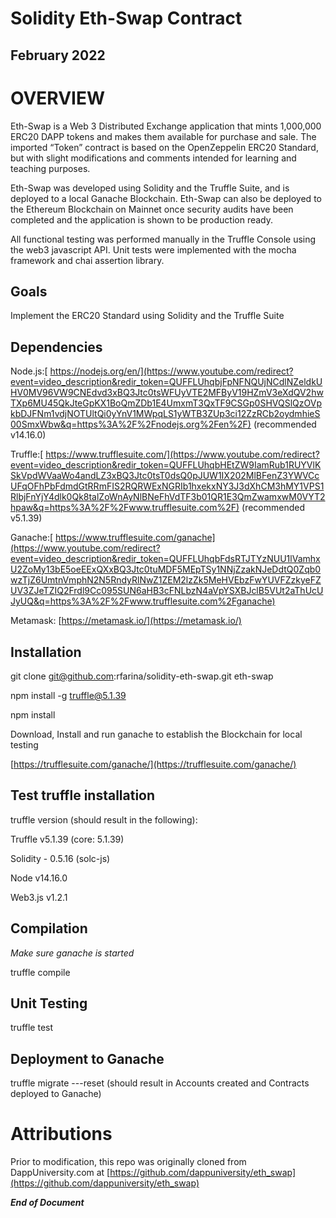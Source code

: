 # Solidity Eth-Swap Contract


## **February 2022**


# OVERVIEW

Eth-Swap is a Web 3 Distributed Exchange application that mints 1,000,000 ERC20 DAPP tokens and makes them available for purchase and sale. The imported “Token” contract is based on the OpenZeppelin ERC20 Standard, but with slight modifications and comments intended for learning and teaching purposes. 

Eth-Swap was developed using Solidity and the Truffle Suite, and is deployed to a local Ganache Blockchain. Eth-Swap can also be deployed to the Ethereum Blockchain on Mainnet once security audits have been completed and the application is shown to be production ready.

All functional testing was performed manually in the Truffle Console using the web3 javascript API.  Unit tests were implemented with the mocha framework and chai assertion library.


## **Goals**

Implement the ERC20 Standard using Solidity and the Truffle Suite


## **Dependencies**

Node.js:[ https://nodejs.org/en/](https://www.youtube.com/redirect?event=video_description&redir_token=QUFFLUhqbjFpNFNQUjNCdlNZeldkUHV0MV96VW9CNEdvd3xBQ3Jtc0tsWFUyVTE2MFByV19HZmV3eXdQV2hwTXp6MU45QkJteGpKX1BoQmZDb1E4UmxmT3QxTF9CSGp0SHVQSlQzOVpkbDJFNm1vdjNOTUltQi0yYnV1MWpqLS1yWTB3ZUp3ci12ZzRCb2oydmhieS00SmxWbw&q=https%3A%2F%2Fnodejs.org%2Fen%2F) (recommended v14.16.0)

Truffle:[ https://www.trufflesuite.com/](https://www.youtube.com/redirect?event=video_description&redir_token=QUFFLUhqbHEtZW9IamRub1RUYVlKSkVpdWVaaWo4andLZ3xBQ3Jtc0tsT0dsQ0pJUW1IX202MlBFenZ3YWVCcUFqOFhPbFdmdGtRRmFIS2RQRWExNGRIb1hxekxNY3J3dXhCM3hMY1VPS1RlbjFnYjY4dlk0Qk8talZoWnAyNlBNeFhVdTF3b01QR1E3QmZwamxwM0VYT2hpaw&q=https%3A%2F%2Fwww.trufflesuite.com%2F) (recommended v5.1.39)

Ganache:[ https://www.trufflesuite.com/ganache](https://www.youtube.com/redirect?event=video_description&redir_token=QUFFLUhqbFdsRTJTYzNUU1lVamhxU2ZoMy13bE5oeEExQXxBQ3Jtc0tuMDF5MEpTSy1NNjZzakNJeDdtQ0Zqb0wzTjZ6UmtnVmphN2N5RndyRlNwZ1ZEM2lzZk5MeHVEbzFwYUVFZzkyeFZUV3ZJeTZIQ2Frdl9Cc095SUN6aHB3cFNLbzN4aVpYSXBJclB5VUt2aThUcUJyUQ&q=https%3A%2F%2Fwww.trufflesuite.com%2Fganache)

Metamask: [https://metamask.io/](https://metamask.io/)


## **Installation**

git clone [git@github.com](mailto:git@github.com):rfarina/solidity-eth-swap.git eth-swap

npm install -g truffle@5.1.39

npm install

Download, Install and run ganache to establish the Blockchain for local testing

[https://trufflesuite.com/ganache/](https://trufflesuite.com/ganache/)


## **Test truffle installation**

truffle version (should result in the following):

Truffle v5.1.39 (core: 5.1.39)

Solidity - 0.5.16 (solc-js)

Node v14.16.0

Web3.js v1.2.1


## **Compilation**

_Make sure ganache is started_

truffle compile


## **Unit Testing**

truffle test


## **Deployment to Ganache**

truffle migrate ---reset (should result in Accounts created and Contracts deployed to Ganache)


# Attributions

Prior to modification, this repo was originally cloned from DappUniversity.com at [https://github.com/dappuniversity/eth_swap](https://github.com/dappuniversity/eth_swap)

**_End of Document_**
